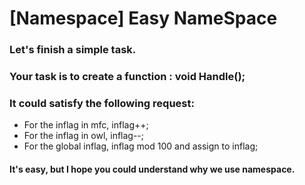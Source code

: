 # [Namespace] Easy NameSpace

### Let's finish a simple task.
### Your task is to create a function :  void Handle();
### It could satisfy the following request:
* For the inflag in mfc, inflag++;
* For the inflag in owl, inflag--;
* For the global inflag, inflag mod 100 and assign to inflag;
#### It's easy, but I hope you could understand why we use namespace.
 